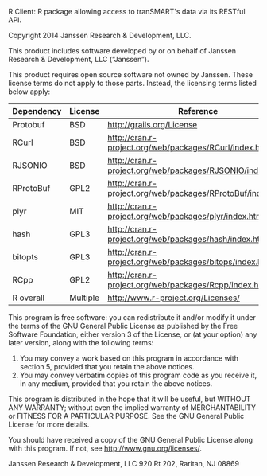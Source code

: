 R Client: R package allowing access to tranSMART's data via its RESTful API.

Copyright 2014 Janssen Research & Development, LLC.

This product includes software developed by or on behalf of Janssen Research &
Development, LLC (“Janssen”).

This product requires open source software not owned by Janssen. These license
terms do not apply to those parts. Instead, the licensing terms listed below
apply:

| Dependency | License  | Reference
| ---------- | -------- | -----------------------------------------------------------
| Protobuf   | BSD      | <http://grails.org/License>
| RCurl      | BSD      | <http://cran.r-project.org/web/packages/RCurl/index.html>
| RJSONIO    | BSD      | <http://cran.r-project.org/web/packages/RJSONIO/index.html>
| RProtoBuf  | GPL2     | <http://cran.r-project.org/web/packages/RProtoBuf/index.html>
| plyr       | MIT      | <http://cran.r-project.org/web/packages/plyr/index.html>
| hash       | GPL3     | <http://cran.r-project.org/web/packages/hash/index.html>
| bitopts    | GPL3     | <http://cran.r-project.org/web/packages/bitops/index.html>
| RCpp       | GPL2     | <http://cran.r-project.org/web/packages/Rcpp/index.html>
| R overall  | Multiple | <http://www.r-project.org/Licenses/>

This program is free software: you can redistribute it and/or modify it under
the terms of the GNU General Public License as published by the Free Software
Foundation, either version 3 of the License, or (at your option) any later
version, along with the following terms:

1. You may convey a work based on this program in accordance with section 5,
provided that you retain the above notices.
2. You may convey verbatim copies of this program code as you receive it, in
any medium, provided that you retain the above notices.

This program is distributed in the hope that it will be useful, but WITHOUT ANY
WARRANTY; without even the implied warranty of MERCHANTABILITY or FITNESS FOR A
PARTICULAR PURPOSE. See the GNU General Public License for more details.

You should have received a copy of the GNU General Public License
along with this program. If not, see <http://www.gnu.org/licenses/>.

Janssen Research & Development, LLC
920 Rt 202, Raritan, NJ 08869
